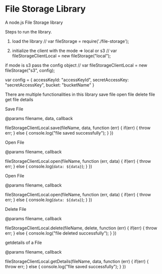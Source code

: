 # File Storage Library #

A node.js File Storage library

Steps to run the library.

1. load the library
// var fileStorage = require('./file-storage');

2. initialize the client with the mode => local or s3
// var fileStorageClientLocal = new fileStorage("local");

if mode is s3 pass the config object
// var fileStorageClientLocal = new fileStorage("s3", config); 

var config = {
	accessKeyId: "accessKeyId",
	secretAccessKey: "secretAccessKey",
	bucket: "bucketName"
}

There are multiple functionalities in this library
save file
open file
delete file
get file details

Save File

@params filename, data, callback

fileStorageClientLocal.save(fileName, data, function (err) {
	if(err) {
		throw err;
	}
	else {
		console.log("file saved successfully");
	}
})

Open File

@params filename, callback

fileStorageClientLocal.open(fileName, function (err, data) {
	if(err) {
		throw err;
	}
	else {
		console.log(`data: ${data}`);
	}
})

Open File

@params filename, callback

fileStorageClientLocal.open(fileName, function (err, data) {
	if(err) {
		throw err;
	}
	else {
		console.log(`data: ${data}`);
	}
})

Delete File

@params filename, callback

fileStorageClientLocal.delete(fileName, delete, function (err) {
	if(err) {
		throw err;
	}
	else {
		console.log("file deleted successfully");
	}
})

getdetails of a File

@params filename, callback

fileStorageClientLocal.getDetails(fileName, data, function (err) {
	if(err) {
		throw err;
	}
	else {
		console.log("file saved successfully");
	}
})